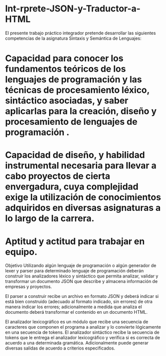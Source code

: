 # Int-rprete-JSON-y-Traductor-a-HTML

El presente trabajo práctico integrador pretende desarrollar las siguientes competencias de la asignatura Sintaxis y Semántica de Lenguajes:
# Capacidad para conocer los fundamentos teóricos de los lenguajes de programación y las técnicas de procesamiento léxico, sintáctico asociadas, y saber aplicarlas para la creación, diseño y procesamiento de lenguajes de programación .
# Capacidad de diseño, y habilidad instrumental necesaria para llevar a cabo proyectos de cierta envergadura, cuya complejidad exige la utilización de conocimientos adquiridos en diversas asignaturas a lo largo de la carrera.
# Aptitud y actitud para trabajar en equipo.

Objetivo
Utilizando algún lenguaje de programación o algún generador de lexer y parser para determinado lenguaje de programación deberán construir los analizadores léxico y sintáctico que permita analizar, validar y transformar un documento JSON que describe y almacena información de empresas y proyectos.

El parser a construir recibe un archivo en formato JSON y deberá indicar si está bien construido (adecuado al formato indicado, sin errores) de otra manera indicar los errores; adicionalmente a medida que analiza el documento deberá transformar el contenido en un documento HTML.

El analizador lexicográfico es un módulo que recibe una secuencia de caracteres que componen el programa a analizar y lo convierte lógicamente en una secuencia de tokens. El analizador sintáctico recibe la secuencia de tokens que le entrega el analizador lexicográfico y verifica si es correcta de acuerdo a una determinada gramática. Adicionalmente puede generar diversas salidas de acuerdo a criterios especificados.


